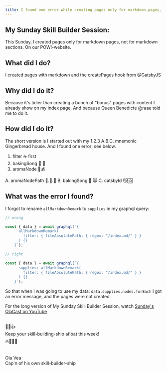 ```yaml
---
title: I found one error while creating pages only for markdown pages, not for markdown sections
---
```


## My Sunday Skill Builder Session:

This Sunday, I created pages only for markdown pages, not for markdown sections. On our POW!-website.

## What did I do?

I created pages with markdown and the createPages hook from @GatsbyJS

## Why did I do it?

Because it's tidier than creating a bunch of "bonus" pages with content I already show on my index page. And because Queen Benedicte @raae told me to do it.

## How did I do it?

The short version is I started out with my 1.2.3 A.B.C. mnemonic Gingerbread house. And I found one error; see below.

1. filter ☕ first
2. bakingSong 🎵 🦢
3. aromaNode 🍰💰

A. aromaNodePath 🍰.🍓.🐛
B. bakingSong 🎵 🙀
C. catsbyId 😼🆔

## What was the error I found?

I forgot to rename `allMarkdownRemark` to `supplies` in my graphql query:

```js
// wrong

const { data } = await graphql(`{
      allMarkdownRemark(
        filter: { fileAbsolutePath: { regex: "/index.md/" } }
      ) {}
    }`);

// right

const { data } = await graphql(`{
      supplies: allMarkdownRemark(
        filter: { fileAbsolutePath: { regex: "/index.md/" } }
      ) {}
    }`);
```

So that when I was going to use my data: `data.supplies.nodes.forEach` I got an error message, and the pages were not created.

For the long version of My Sunday Skill Builder Session, watch [Sunday's OlaCast on YouTube](https://youtu.be/hkGZiodGe7U)

&nbsp;  
💪😺👍  
Keep your skill-building-ship afloat this week!  
⛵🔧🏴‍☠️

&nbsp;  
Ola Vea  
Cap'n of his own skill-builder-ship
